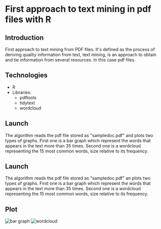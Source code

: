# First approach to text mining in pdf files with R
## Introduction

First approach to text mining from PDF files. It's defined as the process of deriving quality information from text, text mining, is an approach to obtain and tie information from several resources. In this case pdf files.
## Technologies
- R
- Libraries: 
  - pdftools
  - tidytext
  - wordcloud
 
## Launch
The algorithm reads the pdf file stored as "sampledoc.pdf" and plots two types of graphs. First one is a bar graph which represent the words that appears in the text more than 35 times. Second one is a wordcloud representing the 15 most common words, size relative to its frequency.
 
## Launch
The algorithm reads the pdf file stored as "sampledoc.pdf" an plots two types of graphs. First one is a bar graph which represent the words that appears in the text more than 35 times. Second one is a wordcloud representing the 15 most common words, size relative to its frequency.

## Plot
![bar graph](https://i.ibb.co/n3t2Tpj/Rplot.png)
![wordcloud](https://i.ibb.co/bJ0FgVW/Rplot01.png)


